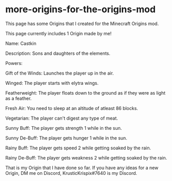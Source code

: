 # more-origins-for-the-origins-mod
This page has some Origins that I created for the Minecraft Origins mod.

This page currently includes 1 Origin made by me!

Name: Castkin

Description: Sons and daughters of the elements.

Powers:

Gift of the Winds: Launches the player up in the air.

Winged: The player starts with elytra wings.

Featherweight: The player floats down to the ground as if they were as light as a feather.

Fresh Air: You need to sleep at an altitude of atleast 86 blocks.

Vegetarian: The player can't digest any type of meat.

Sunny Buff: The player gets strength 1 while in the sun.

Sunny De-Buff: The player gets hunger 1 while in the sun.

Rainy Buff: The player gets speed 2 while getting soaked by the rain.

Rainy De-Buff: The player gets weakness 2 while getting soaked by the rain.

That is my Origin that I have done so far. If you have any ideas for a new Origin, DM me on Discord, KrusticKrispix#7640 is my Discord.
